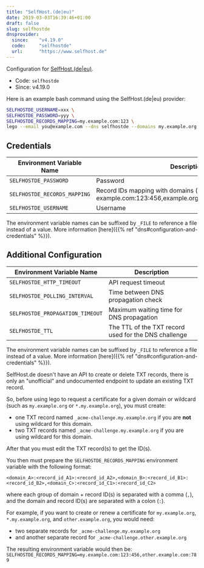 ```yaml
---
title: "SelfHost.(de|eu)"
date: 2019-03-03T16:39:46+01:00
draft: false
slug: selfhostde
dnsprovider:
  since:    "v4.19.0"
  code:     "selfhostde"
  url:      "https://www.selfhost.de"
---
```


<!-- THIS DOCUMENTATION IS AUTO-GENERATED. PLEASE DO NOT EDIT. -->
<!-- providers/dns/selfhostde/selfhostde.toml -->
<!-- THIS DOCUMENTATION IS AUTO-GENERATED. PLEASE DO NOT EDIT. -->


Configuration for [SelfHost.(de|eu)](https://www.selfhost.de).


<!--more-->

- Code: `selfhostde`
- Since: v4.19.0


Here is an example bash command using the SelfHost.(de|eu) provider:

```bash
SELFHOSTDE_USERNAME=xxx \
SELFHOSTDE_PASSWORD=yyy \
SELFHOSTDE_RECORDS_MAPPING=my.example.com:123 \
lego --email you@example.com --dns selfhostde --domains my.example.org run
```




## Credentials

| Environment Variable Name | Description |
|-----------------------|-------------|
| `SELFHOSTDE_PASSWORD` | Password |
| `SELFHOSTDE_RECORDS_MAPPING` | Record IDs mapping with domains (ex: example.com:123:456,example.org:789,foo.example.com:147) |
| `SELFHOSTDE_USERNAME` | Username |

The environment variable names can be suffixed by `_FILE` to reference a file instead of a value.
More information [here]({{% ref "dns#configuration-and-credentials" %}}).


## Additional Configuration

| Environment Variable Name | Description |
|--------------------------------|-------------|
| `SELFHOSTDE_HTTP_TIMEOUT` | API request timeout |
| `SELFHOSTDE_POLLING_INTERVAL` | Time between DNS propagation check |
| `SELFHOSTDE_PROPAGATION_TIMEOUT` | Maximum waiting time for DNS propagation |
| `SELFHOSTDE_TTL` | The TTL of the TXT record used for the DNS challenge |

The environment variable names can be suffixed by `_FILE` to reference a file instead of a value.
More information [here]({{% ref "dns#configuration-and-credentials" %}}).

SelfHost.de doesn't have an API to create or delete TXT records,
there is only an "unofficial" and undocumented endpoint to update an existing TXT record.

So, before using lego to request a certificate for a given domain or wildcard (such as `my.example.org` or `*.my.example.org`),
you must create:

- one TXT record named `_acme-challenge.my.example.org` if you are **not** using wildcard for this domain.
- two TXT records named `_acme-challenge.my.example.org` if you are using wildcard for this domain.

After that you must edit the TXT record(s) to get the ID(s).

You then must prepare the `SELFHOSTDE_RECORDS_MAPPING` environment variable with the following format:

```
<domain_A>:<record_id_A1>:<record_id_A2>,<domain_B>:<record_id_B1>:<record_id_B2>,<domain_C>:<record_id_C1>:<record_id_C2>
```

where each group of domain + record ID(s) is separated with a comma (`,`),
and the domain and record ID(s) are separated with a colon (`:`).

For example, if you want to create or renew a certificate for `my.example.org`, `*.my.example.org`, and `other.example.org`,
you would need:

- two separate records for `_acme-challenge.my.example.org`
- and another separate record for `_acme-challenge.other.example.org`

The resulting environment variable would then be: `SELFHOSTDE_RECORDS_MAPPING=my.example.com:123:456,other.example.com:789`





<!-- THIS DOCUMENTATION IS AUTO-GENERATED. PLEASE DO NOT EDIT. -->
<!-- providers/dns/selfhostde/selfhostde.toml -->
<!-- THIS DOCUMENTATION IS AUTO-GENERATED. PLEASE DO NOT EDIT. -->
